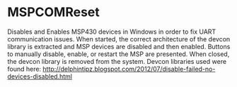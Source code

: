 MSPCOMReset
===========
Disables and Enables MSP430 devices in Windows in order to fix UART communication issues.
When started, the correct architecture of the devcon library is extracted and MSP devices are disabled and then enabled.
Buttons to manually disable, enable, or restart the MSP are presented.
When closed, the devcon library is removed from the system.
Devcon libraries used were found here: http://delphintipz.blogspot.com/2012/07/disable-failed-no-devices-disabled.html
